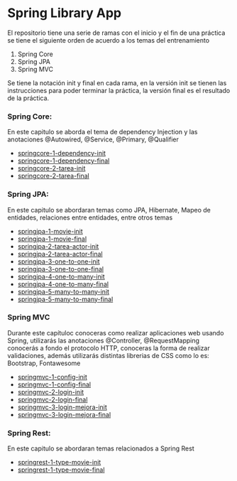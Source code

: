 # Spring Library App

El repositorio tiene una serie de ramas con el inicio y el fin de una práctica se tiene el siguiente orden de acuerdo a los temas del entrenamiento

1) Spring Core
2) Spring JPA
3) Spring MVC


Se tiene la notación init y final en cada rama, en la versión init se tienen las instrucciones para poder terminar la práctica, la versión final es el resultado de la práctica. 

### Spring Core:

En este capitulo se aborda el tema de dependency Injection y las anotaciones @Autowired, @Service, @Primary, @Qualifier


 * [springcore-1-dependency-init](https://github.com/neosuniversity-team/neosuniversity-video-library/tree/springcore-1-dependency-init)
 * [springcore-1-dependency-final](https://github.com/neosuniversity-team/neosuniversity-video-library/tree/springcore-1-dependency-final)
 * [springcore-2-tarea-init](https://github.com/neosuniversity-team/neosuniversity-video-library/tree/springcore-2-tarea-init)
 * [springcore-2-tarea-final](https://github.com/neosuniversity-team/neosuniversity-video-library/tree/springcore-2-tarea-final)
 
 ### Spring JPA:

En este capitulo se abordaran temas como JPA, Hibernate, Mapeo de entidades, relaciones entre entidades, entre otros temas


 * [springjpa-1-movie-init](https://github.com/neosuniversity-team/neosuniversity-video-library/tree/springjpa-1-movie-init)
 * [springjpa-1-movie-final](https://github.com/neosuniversity-team/neosuniversity-video-library/tree/springjpa-1-movie-final)
 * [springjpa-2-tarea-actor-init](https://github.com/neosuniversity-team/neosuniversity-video-library/tree/springjpa-2-tarea-actor-init)
 * [springjpa-2-tarea-actor-final](https://github.com/neosuniversity-team/neosuniversity-video-library/tree/springjpa-2-tarea-actor-final)
 * [springjpa-3-one-to-one-init](https://github.com/neosuniversity-team/neosuniversity-video-library/tree/springjpa-3-one-to-one-init)
 * [springjpa-3-one-to-one-final](https://github.com/neosuniversity-team/neosuniversity-video-library/tree/springjpa-3-one-to-one-final)
 * [springjpa-4-one-to-many-init](https://github.com/neosuniversity-team/neosuniversity-video-library/tree/springjpa-4-one-to-many-init)
 * [springjpa-4-one-to-many-final](https://github.com/neosuniversity-team/neosuniversity-video-library/tree/springjpa-4-one-to-many-final)
 * [springjpa-5-many-to-many-init](https://github.com/neosuniversity-team/neosuniversity-video-library/tree/springjpa-5-many-to-many-init)
 * [springjpa-5-many-to-many-final](https://github.com/neosuniversity-team/neosuniversity-video-library/tree/springjpa-5-many-to-many-final)

 ### Spring MVC
 Durante este capítuloc conoceras como realizar aplicaciones web usando Spring, utilizarás las anotaciones @Controller, @RequestMapping
 conocerás a fondo el protocolo HTTP, conoceras la forma de realizar validaciones, además utilizarás distintas librerias de CSS como lo es:
 Bootstrap, Fontawesome
 
 * [springmvc-1-config-init](https://github.com/neosuniversity-team/neosuniversity-video-library/tree/springmvc-1-config-init)
 * [springmvc-1-config-final](https://github.com/neosuniversity-team/neosuniversity-video-library/tree/springmvc-1-config-final)
 * [springmvc-2-login-init](https://github.com/neosuniversity-team/neosuniversity-video-library/tree/springmvc-2-login-init)
 * [springmvc-2-login-final](https://github.com/neosuniversity-team/neosuniversity-video-library/tree/springmvc-2-login-final)
 * [springmvc-3-login-mejora-init](https://github.com/neosuniversity-team/neosuniversity-video-library/tree/springmvc-3-login-mejora-init)
 * [springmvc-3-login-mejora-final](https://github.com/neosuniversity-team/neosuniversity-video-library/tree/springmvc-3-login-mejora-final)
 
  ### Spring Rest:

En este capitulo se abordaran temas relacionados a Spring Rest
 * [springrest-1-type-movie-init](https://github.com/neosuniversity-team/neosuniversity-video-library/tree/springrest-1-type-movie-init)
 * [springrest-1-type-movie-final](https://github.com/neosuniversity-team/neosuniversity-video-library/tree/springrest-1-type-movie-final)
 
